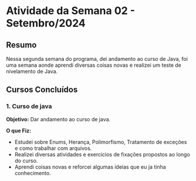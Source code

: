 # Atividade da Semana 02 - Setembro/2024

## Resumo

Nessa segunda semana do programa, dei andamento ao curso de Java, foi uma semana aonde aprendi diversas coisas novas e realizei um teste de nivelamento de Java.

## Cursos Concluídos

### 1. Curso de java

**Objetivo:**
Dar andamento ao curso de java.

**O que Fiz:**
- Estudei sobre Enums, Herança, Polimorfismo, Tratamento de exceções e como trabalhar com arquivos.
- Realizei diversas atividades e exercicios de fixações propostos ao longo do curso.
- Aprendi coisas novas e reforcei algumas ideias que eu ja tinha conhecimento.